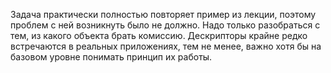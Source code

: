 Задача практически полностью повторяет пример из лекции, поэтому проблем с ней возникнуть было не должно. Надо только разобраться с тем, из какого объекта брать комиссию. Дескрипторы крайне редко встречаются в реальных приложениях, тем не менее, важно хотя бы на базовом уровне понимать принцип их работы.
